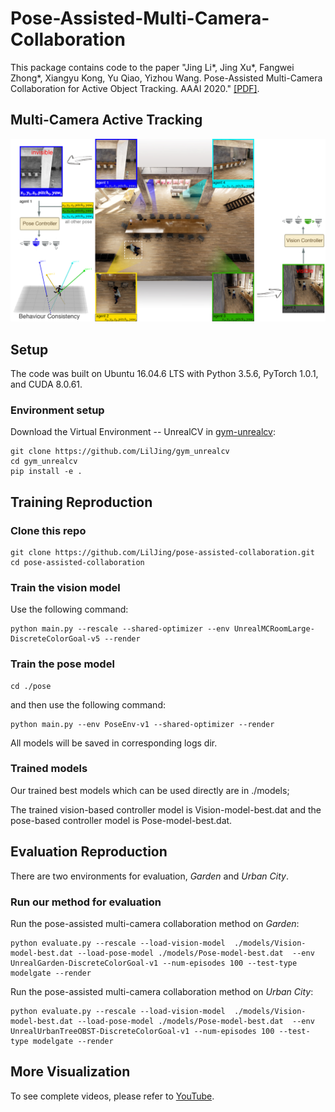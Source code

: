 # Pose-Assisted-Multi-Camera-Collaboration
This package contains code to the paper "Jing Li*, Jing Xu*, Fangwei Zhong*, Xiangyu Kong, Yu Qiao, Yizhou Wang. Pose-Assisted Multi-Camera Collaboration for Active Object Tracking. AAAI 2020." [[PDF]](https://arxiv.org/abs/2001.05161).

## Multi-Camera Active Tracking
![Task](https://github.com/LilJing/pose-assisted-collaboration/blob/master/images/task.jpg)

## **Setup**
The code was built on Ubuntu 16.04.6 LTS with Python 3.5.6, PyTorch 1.0.1, and CUDA 8.0.61.
### Environment setup
Download the Virtual Environment -- UnrealCV in [gym-unrealcv](https://github.com/LilJing/gym_unrealcv):
```
git clone https://github.com/LilJing/gym_unrealcv
cd gym_unrealcv
pip install -e .
```

## **Training Reproduction**
### Clone this repo
```
git clone https://github.com/LilJing/pose-assisted-collaboration.git 
cd pose-assisted-collaboration
```

### Train the vision model
Use the following command:
```
python main.py --rescale --shared-optimizer --env UnrealMCRoomLarge-DiscreteColorGoal-v5 --render
```
### Train the pose model
```
cd ./pose
```
and then use the following command:
```
python main.py --env PoseEnv-v1 --shared-optimizer --render

```
All models will be saved in corresponding logs dir.

### Trained models
Our trained best models which can be used directly are in ./models;

The trained vision-based controller model is Vision-model-best.dat and the pose-based controller model is Pose-model-best.dat.


## **Evaluation Reproduction**

There are two environments for evaluation,  _Garden_ and _Urban City_.

### Run our method for evaluation
Run the pose-assisted multi-camera collaboration method on _Garden_:
```
python evaluate.py --rescale --load-vision-model  ./models/Vision-model-best.dat --load-pose-model ./models/Pose-model-best.dat  --env UnrealGarden-DiscreteColorGoal-v1 --num-episodes 100 --test-type modelgate --render
```
Run the pose-assisted multi-camera collaboration method on _Urban City_:
```
python evaluate.py --rescale --load-vision-model  ./models/Vision-model-best.dat --load-pose-model ./models/Pose-model-best.dat  --env UnrealUrbanTreeOBST-DiscreteColorGoal-v1 --num-episodes 100 --test-type modelgate --render
```

## **More Visualization**

To see complete videos, please refer to [YouTube](https://www.youtube.com/watch?v=8Ha7HGkRv6k&feature=youtu.be).

